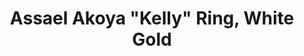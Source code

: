 ---
title: 'Assael Akoya "Kelly" Ring, White Gold'
description: The Assael Kelly Ring is simple and refined. The cream and rose overtones from the Akoya pearl and high polish 18K Gold band are a perfect combination. The Kelly ring can be stacked or worn alone.
specs: 'Akoya Cultured Pearl, 8.0 - 8.5mm, set in 18K White Gold. Also available in 18K Yellow Gold.'
images:
  - image_path: /uploads/assael-akoya-kelly-ring-white-gold.jpg
order_number: 9
categories:
---